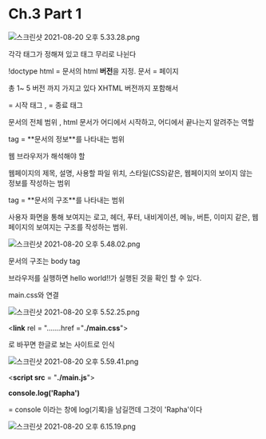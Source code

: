 # Ch.3 Part 1

![스크린샷 2021-08-20 오후 5.33.28.png](Ch%203%20Part%201%203514255e8aeb4d95ac1f72afb59d75ad/%E1%84%89%E1%85%B3%E1%84%8F%E1%85%B3%E1%84%85%E1%85%B5%E1%86%AB%E1%84%89%E1%85%A3%E1%86%BA_2021-08-20_%E1%84%8B%E1%85%A9%E1%84%92%E1%85%AE_5.33.28.png)

각각 태그가 정해져 있고 태그 무리로 나뉜다

!doctype html  = 문서의 html **버전**을 지정. 문서 = 페이지 

총 1~ 5 버전 까지 가지고 있다  XHTML 버전까지 포함해서 

<html> = 시작 태그 , </html> = 종료 태그

문서의 전체 범위  , html 문서가 어디에서 시작하고, 어디에서 끝나는지 알려주는 역할

<head> tag = **문서의 정보**를 나타내는 범위

웹 브라우저가 해석해야 할

웹페이지의 제목, 설명, 사용할 파일 위치, 스타일(CSS)같은, 웹페이지의 보이지 않는 정보를 작성하는 범위

<body> tag = **문서의 구조**를 나타내는 범위

사용자 화면을 통해 보여지는 로고, 헤더, 푸터, 내비게이션, 메뉴, 버튼, 이미지 같은, 웹페이지의 보여지는 구조를 작성하는 범위.

![스크린샷 2021-08-20 오후 5.48.02.png](Ch%203%20Part%201%203514255e8aeb4d95ac1f72afb59d75ad/%E1%84%89%E1%85%B3%E1%84%8F%E1%85%B3%E1%84%85%E1%85%B5%E1%86%AB%E1%84%89%E1%85%A3%E1%86%BA_2021-08-20_%E1%84%8B%E1%85%A9%E1%84%92%E1%85%AE_5.48.02.png)

문서의 구조는 body tag

브라우저를 실행하면 hello world!!가 실행된 것을 확인 할 수 있다.

main.css와 연결

![스크린샷 2021-08-20 오후 5.52.25.png](Ch%203%20Part%201%203514255e8aeb4d95ac1f72afb59d75ad/%E1%84%89%E1%85%B3%E1%84%8F%E1%85%B3%E1%84%85%E1%85%B5%E1%86%AB%E1%84%89%E1%85%A3%E1%86%BA_2021-08-20_%E1%84%8B%E1%85%A9%E1%84%92%E1%85%AE_5.52.25.png)

<**link** rel = ".......href ="**./main.css**">

<html lang="ko"> 로 바꾸면 한글로 보는 사이트로 인식

![스크린샷 2021-08-20 오후 5.59.41.png](Ch%203%20Part%201%203514255e8aeb4d95ac1f72afb59d75ad/%E1%84%89%E1%85%B3%E1%84%8F%E1%85%B3%E1%84%85%E1%85%B5%E1%86%AB%E1%84%89%E1%85%A3%E1%86%BA_2021-08-20_%E1%84%8B%E1%85%A9%E1%84%92%E1%85%AE_5.59.41.png)

<**script src** = "**./main.js**"></script>

**console.log('Rapha')**

= console 이라는 창에 log(기록)을 남길껀데 그것이 'Rapha'이다

![스크린샷 2021-08-20 오후 6.15.19.png](Ch%203%20Part%201%203514255e8aeb4d95ac1f72afb59d75ad/%E1%84%89%E1%85%B3%E1%84%8F%E1%85%B3%E1%84%85%E1%85%B5%E1%86%AB%E1%84%89%E1%85%A3%E1%86%BA_2021-08-20_%E1%84%8B%E1%85%A9%E1%84%92%E1%85%AE_6.15.19.png)

<style> 이라는 것도 있다.

![스크린샷 2021-08-20 오후 6.16.38.png](Ch%203%20Part%201%203514255e8aeb4d95ac1f72afb59d75ad/%E1%84%89%E1%85%B3%E1%84%8F%E1%85%B3%E1%84%85%E1%85%B5%E1%86%AB%E1%84%89%E1%85%A3%E1%86%BA_2021-08-20_%E1%84%8B%E1%85%A9%E1%84%92%E1%85%AE_6.16.38.png)

이렇게 **underline**이 생기는 것을 확인 할 수 있다.

<title> tag = html 문서의 제목을 정의 

웹 브라우저 탭에 표시됨!

<link rel = "....." href="....." />

외부 문서를 가져와 연결할 때 사용, 대부분 CSS파일

./  = main.css  = 주변에서 main.css 파일을 가져 온다 

![스크린샷 2021-08-20 오후 6.26.45.png](Ch%203%20Part%201%203514255e8aeb4d95ac1f72afb59d75ad/%E1%84%89%E1%85%B3%E1%84%8F%E1%85%B3%E1%84%85%E1%85%B5%E1%86%AB%E1%84%89%E1%85%A3%E1%86%BA_2021-08-20_%E1%84%8B%E1%85%A9%E1%84%92%E1%85%AE_6.26.45.png)

stylesheet라는게 정해져 있다.

icon = 브라우저 탭 부분에 표시되는 아이콘

favicon 으로 불리운다 

style tag

스타일를 html 문서 안에서 작성하는 경우에 사용

script tag

1번째 기능 

src = 자바스크립트 파일을 외부에서 가져오는 경우 

<script src = " ./main.js></script>

2번째 기능

자바스크립트를 html 문서 안에서 작성하는 경우 

<script>

console.log("hellow world!)

</script>

link 와 스타일 태그를 동시에 가지고 있다 

<meta />

![스크린샷 2021-08-20 오후 6.42.37.png](Ch%203%20Part%201%203514255e8aeb4d95ac1f72afb59d75ad/%E1%84%89%E1%85%B3%E1%84%8F%E1%85%B3%E1%84%85%E1%85%B5%E1%86%AB%E1%84%89%E1%85%A3%E1%86%BA_2021-08-20_%E1%84%8B%E1%85%A9%E1%84%92%E1%85%AE_6.42.37.png)

두번째 줄과 세번째 줄이 중요하다 ! 

meta 정보라는 말 처럼 정보를 뜻하는 것이다.

name = author : 제작자 , content = Rapha

meta/ html 문서의 제작자, 내용, 키워드 같은, 여러 정보를 검색엔진이나 보라우저에게 제공

viewport 모바일에서 해당 

오늘의 중점 사항

- css tag를 불러 올때는 무엇을 사용하는가? = link
- j.s 를 불러 올때는 무엇을 사용하는가?  = script